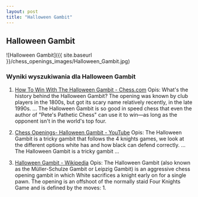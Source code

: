 ```yaml
---
layout: post
title: "Halloween Gambit"
---
```


## Halloween Gambit
![Halloween Gambit]({{ site.baseurl }}/chess_openings_images/Halloween_Gambit.jpg)

### Wyniki wyszukiwania dla Halloween Gambit
1. [How To Win With The Halloween Gambit - Chess.com](https://www.chess.com/article/view/how-to-win-with-the-halloween-gambit)
   Opis: What's the history behind the Halloween Gambit? The opening was known by club players in the 1800s, but got its scary name relatively recently, in the late 1990s. ... The Halloween Gambit is so good in speed chess that even the author of "Pete's Pathetic Chess" can use it to win—as long as the opponent isn't in the world's top four.

2. [Chess Openings- Halloween Gambit - YouTube](https://www.youtube.com/watch?v=roz1YeJjvUY)
   Opis: The Halloween Gambit is a tricky gambit that follows the 4 knights games, we look at the different options white has and how black can defend correctly. ... The Halloween Gambit is a tricky gambit ...

3. [Halloween Gambit - Wikipedia](https://en.wikipedia.org/wiki/Halloween_Gambit)
   Opis: The Halloween Gambit (also known as the Müller-Schulze Gambit or Leipzig Gambit) is an aggressive chess opening gambit in which White sacrifices a knight early on for a single pawn. The opening is an offshoot of the normally staid Four Knights Game and is defined by the moves: 1.